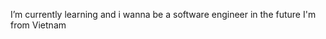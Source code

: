 I’m currently learning and i wanna be a software engineer in the future
I'm from Vietnam



<!---
Kouhakuu79910181/Kouhakuu79910181 is a ✨ special ✨ repository because its `README.md` (this file) appears on your GitHub profile.
You can click the Preview link to take a look at your changes.
--->
